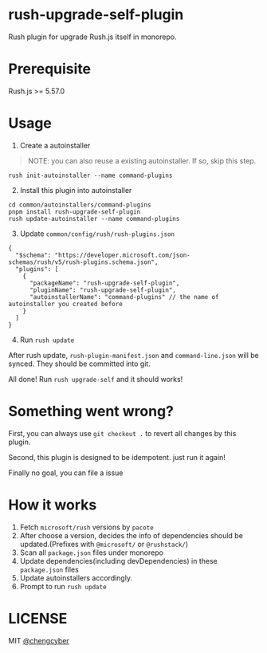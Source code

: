 # rush-upgrade-self-plugin

Rush plugin for upgrade Rush.js itself in monorepo.

# Prerequisite

Rush.js >= 5.57.0

# Usage

1. Create a autoinstaller

> NOTE: you can also reuse a existing autoinstaller. If so, skip this step.

```
rush init-autoinstaller --name command-plugins
```

2. Install this plugin into autoinstaller

```
cd common/autoinstallers/command-plugins
pnpm install rush-upgrade-self-plugin
rush update-autoinstaller --name command-plugins
```

3. Update `common/config/rush/rush-plugins.json`

```
{
  "$schema": "https://developer.microsoft.com/json-schemas/rush/v5/rush-plugins.schema.json",
  "plugins": [
    {
      "packageName": "rush-upgrade-self-plugin",
      "pluginName": "rush-upgrade-self-plugin",
      "autoinstallerName": "command-plugins" // the name of autoinstaller you created before
    }
  ]
}
```

4. Run `rush update`

After rush update, `rush-plugin-manifest.json` and `command-line.json` will be synced. They should be committed into git.

All done! Run `rush upgrade-self` and it should works!

# Something went wrong?

First, you can always use `git checkout .` to revert all changes by this plugin.

Second, this plugin is designed to be idempotent. just run it again!

Finally no goal, you can file a issue

# How it works

1. Fetch `microsoft/rush` versions by `pacote`
2. After choose a version, decides the info of dependencies should be updated.(Prefixes with `@microsoft/` or `@rushstack/`)
3. Scan all `package.json` files under monorepo
4. Update dependencies(including devDependencies) in these `package.json` files
5. Update autoinstallers accordingly.
6. Prompt to run `rush update`

# LICENSE

MIT [@chengcyber](https://github.com/chengcyber)
